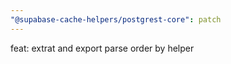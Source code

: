 ```yaml
---
"@supabase-cache-helpers/postgrest-core": patch
---
```


feat: extrat and export parse order by helper

